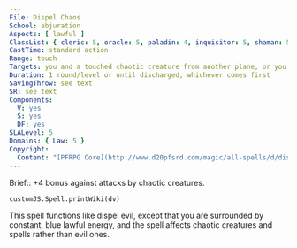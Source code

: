 ```yaml
---
File: Dispel Chaos
School: abjuration
Aspects: [ lawful ]
ClassList: { cleric: 5, oracle: 5, paladin: 4, inquisitor: 5, shaman: 5 }
CastTime: standard action
Range: touch
Targets: you and a touched chaotic creature from another plane, or you and an enchantment or chaotic spell on a touched creature or object
Duration: 1 round/level or until discharged, whichever comes first
SavingThrow: see text
SR: see text
Components:
  V: yes
  S: yes
  DF: yes
SLALevel: 5
Domains: { Law: 5 }
Copyright:
  Content: "[PFRPG Core](http://www.d20pfsrd.com/magic/all-spells/d/dispel-chaos)"
---
```

Brief:: +4 bonus against attacks by chaotic creatures.

```dataviewjs
customJS.Spell.printWiki(dv)
```

This spell functions like dispel evil, except that you are surrounded by constant, blue lawful energy, and the spell affects chaotic creatures and spells rather than evil ones.
